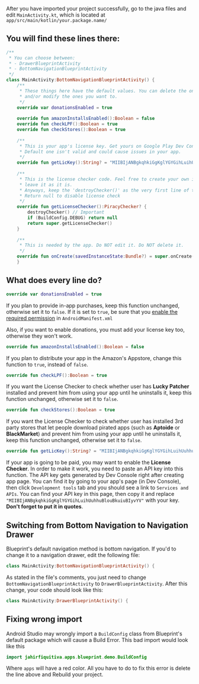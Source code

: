 After you have imported your project successfully, go to the java files and edit `MainActivity.kt`, which is located at `app/src/main/kotlin/your.package.name/`

## You will find these lines there:
```kotlin
/**
 * You can choose between:
 * - DrawerBlueprintActivity
 * - BottomNavigationBlueprintActivity
 */
class MainActivity:BottomNavigationBlueprintActivity() {
    /**
     * These things here have the default values. You can delete the ones you don't want to change
     * and/or modify the ones you want to.
     */
    override var donationsEnabled = true
    
    override fun amazonInstallsEnabled():Boolean = false
    override fun checkLPF():Boolean = true
    override fun checkStores():Boolean = true
    
    /**
     * This is your app's license key. Get yours on Google Play Dev Console.
     * Default one isn't valid and could cause issues in your app.
     */
    override fun getLicKey():String? = "MIIBIjANBgkqhkiGgKglYGYGihLuihUuhhuBlouBkuiuBIyvYV"
    
    /**
     * This is the license checker code. Feel free to create your own implementation or
     * leave it as it is.
     * Anyways, keep the 'destroyChecker()' as the very first line of this code block
     * Return null to disable license check
     */
    override fun getLicenseChecker():PiracyChecker? {
        destroyChecker() // Important
        if (BuildConfig.DEBUG) return null
        return super.getLicenseChecker()
    }
    
    /**
     * This is needed by the app. Do NOT edit it. Do NOT delete it.
     */
    override fun onCreate(savedInstanceState:Bundle?) = super.onCreate(savedInstanceState)
    }
````


## What does every line do?
```kotlin
override var donationsEnabled = true
```
If you plan to provide in-app purchases, keep this function unchanged, otherwise set it to `false`.
If it is set to `true`, be sure that you [enable the required permission](https://github.com/jahirfiquitiva/Frames/wiki/Setting-up-AndroidManifest.xml#enabling-donations) in `AndroidManifest.xml`

Also, if you want to enable donations, you must add your license key too, otherwise they won't work.

```kotlin
override fun amazonInstallsEnabled():Boolean = false
```
If you plan to distribute your app in the Amazon's Appstore, change this function to `true`, instead of `false`.

```kotlin
override fun checkLPF():Boolean = true
```
If you want the License Checker to check whether user has **Lucky Patcher** installed and prevent him from using your app until he uninstalls it, keep this function unchanged, otherwise set it to `false`.

```kotlin
override fun checkStores():Boolean = true
```
If you want the License Checker to check whether user has installed 3rd party stores that let people download pirated apps  (such as **Aptoide** or **BlackMarket**) and prevent him from using your app until he uninstalls it, keep this function unchanged, otherwise set it to `false`.

```kotlin
override fun getLicKey():String? = "MIIBIjANBgkqhkiGgKglYGYGihLuihUuhhuBlouBkuiuBIyvYV"
```
If your app is going to be paid, you may want to enable the **License Checker**. In order to make it work, you need to paste an API key into this function. The API key gets generated by Dev Console right after creating app page. You can find it by going to your app's page (in Dev Console), then click `Development tools` tab and you should see a link to `Services and APIs`. You can find your API key in this page, then copy it and replace `"MIIBIjANBgkqhkiGgKglYGYGihLuihUuhhuBlouBkuiuBIyvYV"` with your key. **Don't forget to put it in quotes**.



## Switching from Bottom Navigation to Navigation Drawer
Blueprint's default navigation method is bottom navigation. If you'd to change it to a navigation drawer, edit the following file:
```kotlin
class MainActivity:BottomNavigationBlueprintActivity() {
```
As stated in the file's comments, you just need to change `BottomNavigationBlueprintActivity` to `DrawerBlueprintActivity`.
After this change, your code should look like this:
```kotlin
class MainActivity:DrawerBlueprintActivity() {
```

## Fixing wrong import
Android Studio may wrongly import a `BuildConfig` class from Blueprint's default package which will cause a Build Error.
This bad import would look like this 
```kotlin
import jahirfiquitiva.apps.blueprint.demo.BuildConfig
```
Where `apps` will have a red color. All you have to do to fix this error is delete the line above and Rebuild your project.